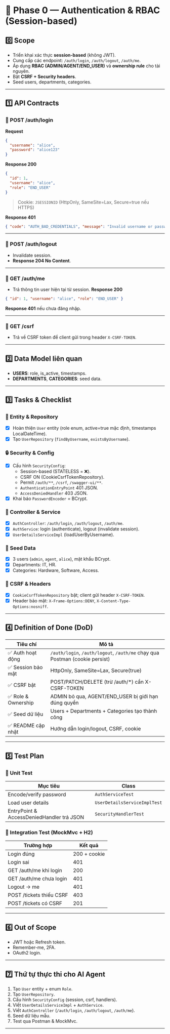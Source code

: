 # 🚀 Phase 0 — Authentication & RBAC (Session-based)

## 0️⃣ Scope
- Triển khai xác thực **session-based** (không JWT).
- Cung cấp các endpoint: `/auth/login`, `/auth/logout`, `/auth/me`.
- Áp dụng **RBAC (ADMIN/AGENT/END_USER)** và **ownership rule** cho tài nguyên.
- Bật **CSRF + Security headers**.
- Seed users, departments, categories.

---

## 1️⃣ API Contracts

### 🔹 POST /auth/login
**Request**
```json
{
  "username": "alice",
  "password": "alice123"
}
```

**Response 200**
```json
{
  "id": 1,
  "username": "alice",
  "role": "END_USER"
}
```
> Cookie: `JSESSIONID` (HttpOnly, SameSite=Lax, Secure=true nếu HTTPS)

**Response 401**
```json
{ "code": "AUTH_BAD_CREDENTIALS", "message": "Invalid username or password" }
```

---

### 🔹 POST /auth/logout
- Invalidate session.
- **Response 204 No Content**.

---

### 🔹 GET /auth/me
- Trả thông tin user hiện tại từ session.
**Response 200**
```json
{ "id": 1, "username": "alice", "role": "END_USER" }
```
**Response 401** nếu chưa đăng nhập.

---

### 🔹 GET /csrf
- Trả về CSRF token để client gửi trong header `X-CSRF-TOKEN`.

---

## 2️⃣ Data Model liên quan
- **USERS**: role, is_active, timestamps.  
- **DEPARTMENTS**, **CATEGORIES**: seed data.

---

## 3️⃣ Tasks & Checklist

### 🧩 Entity & Repository
- [x] Hoàn thiện `User` entity (role enum, active=true mặc định, timestamps LocalDateTime).
- [x] Tạo `UserRepository` (`findByUsername`, `existsByUsername`).

### 🔒 Security & Config
- [x] Cấu hình `SecurityConfig`:
  - Session-based (STATELESS = ❌).
  - CSRF ON (CookieCsrfTokenRepository).
  - Permit `/auth/**`, `/csrf`, `/swagger-ui/**`.
  - `AuthenticationEntryPoint` 401 JSON.
  - `AccessDeniedHandler` 403 JSON.
- [x] Khai báo `PasswordEncoder` = BCrypt.

### 🧠 Controller & Service
- [x] `AuthController`: `/auth/login`, `/auth/logout`, `/auth/me`.
- [x] `AuthService`: login (authenticate), logout (invalidate session).
- [x] `UserDetailsServiceImpl` (loadUserByUsername).

### 🧱 Seed Data
- [x] 3 users (`admin`, `agent`, `alice`), mật khẩu BCrypt.
- [x] Departments: IT, HR.
- [x] Categories: Hardware, Software, Access.

### 🧰 CSRF & Headers
- [x] `CookieCsrfTokenRepository` bật; client gửi header `X-CSRF-TOKEN`.
- [x] Header bảo mật: `X-Frame-Options:DENY`, `X-Content-Type-Options:nosniff`.

---

## 4️⃣ Definition of Done (DoD)

| Tiêu chí | Mô tả |
|-----------|-------|
| ✅ Auth hoạt động | `/auth/login`, `/auth/logout`, `/auth/me` chạy qua Postman (cookie persist) |
| ✅ Session bảo mật | HttpOnly, SameSite=Lax, Secure(true) |
| ✅ CSRF bật | POST/PATCH/DELETE (trừ /auth/*) cần X-CSRF-TOKEN |
| ✅ Role & Ownership | ADMIN bỏ qua, AGENT/END_USER bị giới hạn đúng quyền |
| ✅ Seed dữ liệu | Users + Departments + Categories tạo thành công |
| ✅ README cập nhật | Hướng dẫn login/logout, CSRF, cookie |

---

## 5️⃣ Test Plan

### 🔸 Unit Test
| Mục tiêu | Class |
|-----------|--------|
| Encode/verify password | `AuthServiceTest` |
| Load user details | `UserDetailsServiceImplTest` |
| EntryPoint & AccessDeniedHandler trả JSON | `SecurityHandlerTest` |

### 🔸 Integration Test (MockMvc + H2)
| Trường hợp | Kết quả |
|-------------|----------|
| Login đúng | 200 + cookie |
| Login sai | 401 |
| GET /auth/me khi login | 200 |
| GET /auth/me chưa login | 401 |
| Logout → me | 401 |
| POST /tickets thiếu CSRF | 403 |
| POST /tickets có CSRF | 201 |

---

## 6️⃣ Out of Scope
- JWT hoặc Refresh token.
- Remember-me, 2FA.
- OAuth2 login.

---

## 7️⃣ Thứ tự thực thi cho AI Agent
1. Tạo `User` entity + enum `Role`.
2. Tạo `UserRepository`.
3. Cấu hình `SecurityConfig` (session, csrf, handlers).
4. Viết `UserDetailsServiceImpl` + `AuthService`.
5. Viết `AuthController` (`/auth/login`, `/auth/logout`, `/auth/me`).
6. Seed dữ liệu mẫu.
7. Test qua Postman & MockMvc.

---
